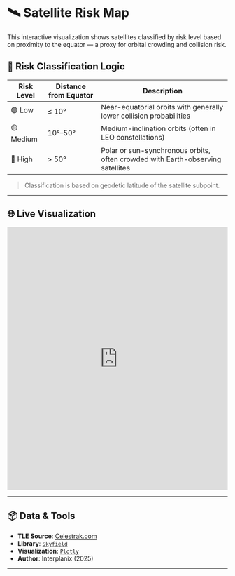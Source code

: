 # 🛰️ Satellite Risk Map

This interactive visualization shows satellites classified by risk level based on proximity to the equator — a proxy for orbital crowding and collision risk.

## 🎯 Risk Classification Logic

| Risk Level | Distance from Equator | Description |
|------------|------------------------|-------------|
| 🟢 Low     | ≤ 10°                  | Near-equatorial orbits with generally lower collision probabilities |
| 🟡 Medium  | 10°–50°                | Medium-inclination orbits (often in LEO constellations) |
| 🔴 High    | > 50°                  | Polar or sun-synchronous orbits, often crowded with Earth-observing satellites |

> Classification is based on geodetic latitude of the satellite subpoint.

---

## 🌐 Live Visualization

<iframe src="https://rajesh-uppal.github.io/interplanix-visualizations/satellite_risk_map_sample.html" width="100%" height="600" style="border:none;"></iframe>

---

## 📦 Data & Tools

- **TLE Source**: [Celestrak.com](https://celestrak.com)
- **Library**: [`Skyfield`](https://rhodesmill.org/skyfield/)
- **Visualization**: [`Plotly`](https://plotly.com/python/)
- **Author**: Interplanix (2025)

---
